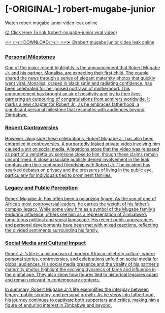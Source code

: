 # [-ORIGINAL-] robert-mugabe-junior
Watch robert mugabe junior video leak online

<a href="https://fifa55ballz.com/sefwr3wr3"> 😜 Click Here To link (robert-mugabe-junior viral video)

🔥🔥 👉👉DOWNLOAD👉👉 🔥🔥➤  <a href="https://fifa55ballz.com/sefwr3wr3"> 😜robert mugabe junior video leak online

### Personal Milestones
One of the major recent highlights is the announcement that Robert Mugabe Jr. and his partner, Monalisa, are expecting their first child. The couple shared the news through a series of elegant maternity photos that quickly went viral. Monalisa, draped in black satin and radiating confidence, has been celebrated for her poised portrayal of motherhood. This announcement has brought an air of positivity and joy to their lives, garnering an outpouring of congratulations from admirers worldwide. It marks a new chapter for Robert Jr., as he embraces fatherhood, a significant personal milestone that resonates with audiences beyond Zimbabwe.

### Recent Controversies
However, alongside these celebrations, Robert Mugabe Jr. has also been embroiled in controversies. A purportedly leaked private video involving him caused a stir on social media. Allegations arose that the video was released as part of a vendetta by someone close to him, though these claims remain unconfirmed. A close associate publicly denied involvement in the leak, emphasizing their continued friendship with Robert Jr. The incident has sparked debates on privacy and the pressures of living in the public eye, particularly for individuals tied to prominent families.

### Legacy and Public Perception
Robert Mugabe Jr. has often been a polarizing figure. As the son of one of Africa’s most controversial leaders, he carries the weight of his father’s complex legacy. While some view him as a symbol of the Mugabe family’s enduring influence, others see him as a representation of Zimbabwe’s tumultuous political and social landscape. His recent public appearances and personal developments have been met with mixed reactions, reflecting the divided sentiments surrounding his family.

### Social Media and Cultural Impact
Robert Jr.’s life is a microcosm of modern African celebrity culture, where personal stories, controversies, and celebrations unfold on social media for global audiences. His social media presence and the virality of his partner's maternity photos highlight the evolving dynamics of fame and influence in the digital age. They also show how figures tied to historical legacies adapt and remain relevant in contemporary contexts.

In summary, Robert Mugabe Jr.’s life exemplifies the interplay between legacy, public scrutiny, and personal growth. As he steps into fatherhood, his journey continues to captivate both supporters and critics, making him a figure of enduring interest in Zimbabwe and beyond.

